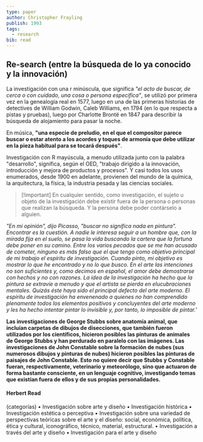 ```yaml
---
type: paper
author: Christopher Frayling
publish: 1993
tags:
  - research
bib: read
---
```

## Re-search (entre la búsqueda de lo ya conocido y la innovación)

La investigación con una r minúscula, que significa *"el acto de buscar, de cerca o con cuidado, una cosa o persona específica"*, se utilizó por primera vez en la genealogía real en 1577, luego en una de las primeras historias de detectives de William Godwin, Caleb Williams, en 1794 (en lo que respecta a pistas y pruebas), luego por Charlotte Brontë en 1847 para describir la búsqueda de alojamiento para pasar la noche.

En música, **"una especie de preludio, en el que el compositor parece buscar o estar atento a los acordes y toques de armonía que debe utilizar en la pieza habitual para se tocará después"**.

Investigación con R mayúscula, a menudo utilizada junto con la palabra "desarrollo", significa, según el OED, "trabajo dirigido a la innovación, introducción y mejora de productos y procesos". Y casi todos los usos enumerados, desde 1900 en adelante, provienen del mundo de la química, la arquitectura, la física, la industria pesada y las ciencias sociales.

> [!important] En cualquier sentido, como investigación, el sujeto u objeto de la investigación debe existir fuera de la persona o personas que realizan la búsqueda. Y la persona debe poder contárselo a alguien.

*"En mi opinión", dijo Picasso, "buscar no significa nada en pintura". Encontrar es la cuestión. A nadie le interesa seguir a un hombre que, con la mirada fija en el suelo, se pasa la vida buscando la cartera que la fortuna debe poner en su camino. Entre los varios pecados que se me han acusado de cometer, ninguno es más falso que el que tengo como objetivo principal de mi trabajo el espíritu de investigación. Cuando pinto, mi objetivo es mostrar lo que he encontrado y no lo que busco. En el arte las intenciones no son suficientes y, como decimos en español, el amor debe demostrarse con hechos y no con razones. La idea de la investigación ha hecho que la pintura se extravíe a menudo y que el artista se pierda en elucubraciones mentales. Quizás éste haya sido el principal defecto del arte moderno. El espíritu de investigación ha envenenado a quienes no han comprendido plenamente todos los elementos positivos y concluyentes del arte moderno y les ha hecho intentar pintar lo invisible y, por tanto, lo imposible de pintar.'*

**Las investigaciones de George Stubbs sobre anatomía animal, que incluían carpetas de dibujos de disecciones, que también fueron utilizados por los científicos, hicieron posibles las pinturas de animales de George Stubbs y han perdurado en paralelo con las imágenes. Las investigaciones de John Constable sobre la formación de nubes (sus numerosos dibujos y pinturas de nubes) hicieron posibles las pinturas de paisajes de John Constable. Esto no quiere decir que Stubbs y Constable fueran, respectivamente, veterinario y meteorólogo, sino que actuaron de forma bastante consciente, en un lenguaje cognitivo, investigando temas que existían fuera de ellos y de sus propias personalidades.**


#### Herbert Read

(categorías)
• Investigación sobre arte y diseño 
	• Investigación histórica 
	• Investigación estética o perceptiva 
	• Investigación sobre una variedad de perspectivas teóricas sobre el arte y el diseño: social, económica, política, ética y cultural, iconográfico, técnico, material, estructural.
• Investigación a través del arte y diseño 
• Investigación para el arte y diseño